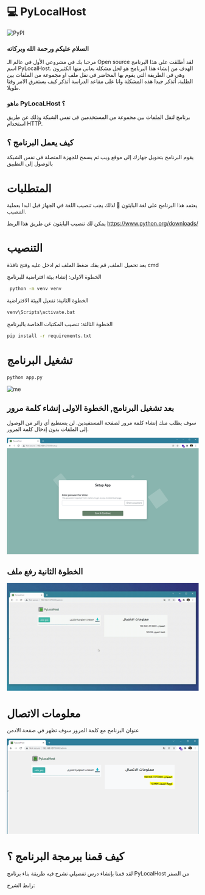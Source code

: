 # 💻 PyLocalHost
![PyPI](https://img.shields.io/pypi/v/flask?label=FLASK)

### السلام عليكم ورحمة الله وبركاته

مرحبا بك في مشروعي الأول في عالم الـ Open source لقد أطلقت على هذا البرنامج اسم PyLocalHost. الهدف من إنشاء هذا البرنامج هو لحل مشكلة يعاني منها الكثيرون وهي في الطريقة التي يقوم بها المحاضر في نقل ملف او مجموعة من الملفات بين الطلبة. أتذكر جيدا هذه المشكلة وانا على مقاعد الدراسة أتذكر كيف يستغرق الامر وقتا طويلا.

### ماهو PyLocaLHost ؟

برنامج لنقل الملفات بين مجموعة من المستخدمين في نفس الشبكة وذلك عن طريق استخدام HTTP.

## كيف يعمل البرنامج ؟ 

يقوم البرنامج بتحويل جهازك إلى موقع ويب ثم يسمح للجهزة المتصلة في نفس الشبكة بالوصول إلى التطبيق


# المتطلبات
يعتمد هذا البرنامج على لغة البايثون 🐍 لذلك يجب تنصيب اللغة في الجهاز قبل البدا بعملية التنصيب.

يمكن لك تنصيب البايثون عن طريق هذا الربط https://www.python.org/downloads/
# التنصيب
بعد تحميل الملف, قم بفك ضغط الملف ثم ادخل عليه وفتح نافذة cmd 

الخطوة الاولى: إنشاء بيئة افتراضية للبرنامج

```bash
 python -m venv venv
```

الخطوة الثانية: تفعيل البيئة الافتراضية

```bash
venv\Scripts\activate.bat 
```

الخطوة الثالثة: تنصيب المكتبات الخاصة بالبرنامج

```bash
pip install -r requirements.txt
```

# تشغيل البرنامج

```bash
python app.py
```

![me](https://github.com/mohammed-aladi/PyLocalHost/blob/master/static/img/pylocalhost.gif)


## بعد تشغيل البرنامج, الخطوة الاولى إنشاء كلمة مرور

سوف يطلب منك إنشاء كلمة مرور لصفحة المستفيدين. لن يستطيع أي زائر من الوصول إلى الملفات بدون إدخال كلمة المرور.

![me](https://github.com/mohammed-aladi/PyLocalHost/blob/master/static/img/1.PNG)


## الخطوة الثانية رفع ملف

![me](https://github.com/mohammed-aladi/PyLocalHost/blob/master/static/img/website.gif)

# معلومات الاتصال

عنوان البرنامج مع كلمة المرور سوف تظهر في صفحة الادمن

![me](https://github.com/mohammed-aladi/PyLocalHost/blob/master/static/img/2.PNG)

# كيف قمنا ببرمجة البرنامج ؟
لقد قمنا بإنشاء درس تفصيلي نشرح فيه طريقة بناء برنامج PyLocalHost من الصفر


رابط الشرح:
